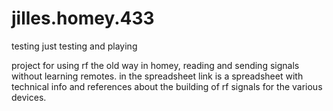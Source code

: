 # jilles.homey.433
testing just testing and playing

project for using rf the old way in homey, reading and sending signals without learning remotes. in the spreadsheet link is a spreadsheet with technical info and references about the building of rf signals for the various devices.


